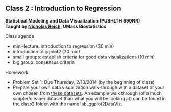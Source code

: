 Class 2 : Introduction to Regression
-------
**Statistical Modeling and Data Visualization  (PUBHLTH 690NR)**   
**Taught by [Nicholas Reich](http://people.umass.edu/nick), UMass Biostatistics**


Class agenda
* mini-lecture: introduction to regression (30 min)
* introduction to ggplot2 (30 min)
* small groups: establish criteria for good data visualizations (10 min)
* big group: consensus criteria

Homework
* Problem Set 1: Due Thursday, 2/13/2014 (by the beginning of class)
* Prepare your own data visualization walk-through with a dataset of your own chosen from [these datasets](http://biostat.mc.vanderbilt.edu/wiki/Main/DataSets). An example walk through (of a much simpler/cleaner dataset than what you will be looking at) can be found in the class2 folder with the name lab_ggplot2DataViz.
